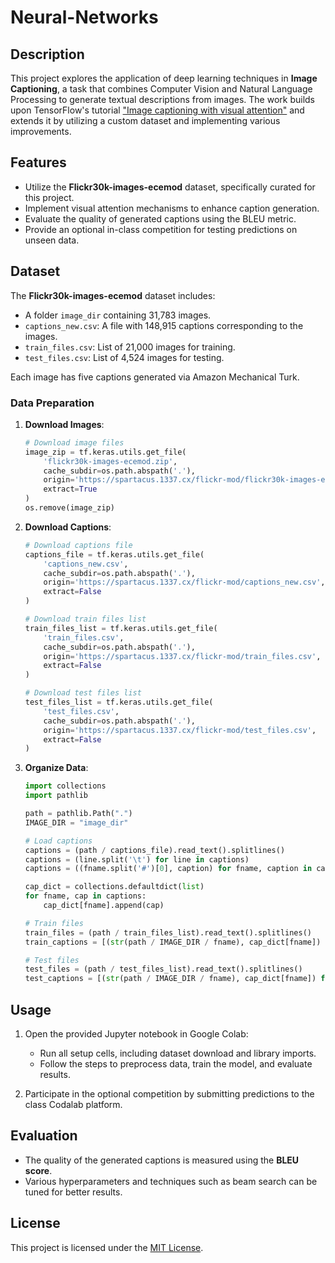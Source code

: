 # Neural-Networks

## Description

This project explores the application of deep learning techniques in **Image Captioning**, a task that combines Computer Vision and Natural Language Processing to generate textual descriptions from images. The work builds upon TensorFlow's tutorial ["Image captioning with visual attention"](https://www.tensorflow.org/text/tutorials/image_captioning) and extends it by utilizing a custom dataset and implementing various improvements.

## Features

- Utilize the **Flickr30k-images-ecemod** dataset, specifically curated for this project.
- Implement visual attention mechanisms to enhance caption generation.
- Evaluate the quality of generated captions using the BLEU metric.
- Provide an optional in-class competition for testing predictions on unseen data.

## Dataset

The **Flickr30k-images-ecemod** dataset includes:
- A folder `image_dir` containing 31,783 images.
- `captions_new.csv`: A file with 148,915 captions corresponding to the images.
- `train_files.csv`: List of 21,000 images for training.
- `test_files.csv`: List of 4,524 images for testing.

Each image has five captions generated via Amazon Mechanical Turk.

### Data Preparation

1. **Download Images**:
   ```python
   # Download image files
   image_zip = tf.keras.utils.get_file(
       'flickr30k-images-ecemod.zip',
       cache_subdir=os.path.abspath('.'),
       origin='https://spartacus.1337.cx/flickr-mod/flickr30k-images-ecemod.zip',
       extract=True
   )
   os.remove(image_zip)
   ```

2. **Download Captions**:
   ```python
   # Download captions file
   captions_file = tf.keras.utils.get_file(
       'captions_new.csv',
       cache_subdir=os.path.abspath('.'),
       origin='https://spartacus.1337.cx/flickr-mod/captions_new.csv',
       extract=False
   )

   # Download train files list
   train_files_list = tf.keras.utils.get_file(
       'train_files.csv',
       cache_subdir=os.path.abspath('.'),
       origin='https://spartacus.1337.cx/flickr-mod/train_files.csv',
       extract=False
   )

   # Download test files list
   test_files_list = tf.keras.utils.get_file(
       'test_files.csv',
       cache_subdir=os.path.abspath('.'),
       origin='https://spartacus.1337.cx/flickr-mod/test_files.csv',
       extract=False
   )
   ```

3. **Organize Data**:
   ```python
   import collections
   import pathlib

   path = pathlib.Path(".")
   IMAGE_DIR = "image_dir"

   # Load captions
   captions = (path / captions_file).read_text().splitlines()
   captions = (line.split('\t') for line in captions)
   captions = ((fname.split('#')[0], caption) for fname, caption in captions)

   cap_dict = collections.defaultdict(list)
   for fname, cap in captions:
       cap_dict[fname].append(cap)

   # Train files
   train_files = (path / train_files_list).read_text().splitlines()
   train_captions = [(str(path / IMAGE_DIR / fname), cap_dict[fname]) for fname in train_files]

   # Test files
   test_files = (path / test_files_list).read_text().splitlines()
   test_captions = [(str(path / IMAGE_DIR / fname), cap_dict[fname]) for fname in test_files]
   ```

## Usage

1. Open the provided Jupyter notebook in Google Colab:
   - Run all setup cells, including dataset download and library imports.
   - Follow the steps to preprocess data, train the model, and evaluate results.

3. Participate in the optional competition by submitting predictions to the class Codalab platform.

## Evaluation

- The quality of the generated captions is measured using the **BLEU score**.
- Various hyperparameters and techniques such as beam search can be tuned for better results.

## License

This project is licensed under the [MIT License](LICENSE).
